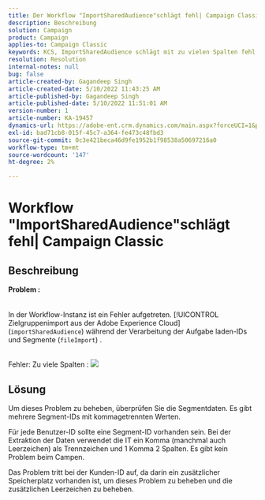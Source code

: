 ```yaml
---
title: Der Workflow "ImportSharedAudience"schlägt fehl| Campaign Classic'
description: Beschreibung
solution: Campaign
product: Campaign
applies-to: Campaign Classic
keywords: KCS, ImportSharedAudience schlägt mit zu vielen Spalten fehl.
resolution: Resolution
internal-notes: null
bug: false
article-created-by: Gagandeep Singh
article-created-date: 5/10/2022 11:43:25 AM
article-published-by: Gagandeep Singh
article-published-date: 5/10/2022 11:51:01 AM
version-number: 1
article-number: KA-19457
dynamics-url: https://adobe-ent.crm.dynamics.com/main.aspx?forceUCI=1&pagetype=entityrecord&etn=knowledgearticle&id=a7ccf962-56d0-ec11-a7b5-00224809c556
exl-id: bad71cb8-015f-45c7-a364-fe473c48fbd3
source-git-commit: 0c3e421beca46d9fe1952b1f98538a50697216a0
workflow-type: tm+mt
source-wordcount: '147'
ht-degree: 2%

---
```


# Workflow &quot;ImportSharedAudience&quot;schlägt fehl| Campaign Classic

## Beschreibung

<b>Problem :</b>
<br> <br><br>In der Workflow-Instanz ist ein Fehler aufgetreten. [!UICONTROL Zielgruppenimport aus der Adobe Experience Cloud] (`importSharedAudience`) während der Verarbeitung der Aufgabe laden-IDs und Segmente (`fileImport`) .

<br>Fehler: Zu viele Spalten :
![](https://adobe.sharepoint.com/sites/D365EntAttachments/account/604485c9-a5ed-e811-a94a-000d3a34e4b0/incident/E-000185882/Fileimport%20Error.png)

## Lösung


Um dieses Problem zu beheben, überprüfen Sie die Segmentdaten. Es gibt mehrere Segment-IDs mit kommagetrennten Werten.

Für jede Benutzer-ID sollte eine Segment-ID vorhanden sein. Bei der Extraktion der Daten verwendet die IT ein Komma (manchmal auch Leerzeichen) als Trennzeichen und 1 Komma 2 Spalten. Es gibt kein Problem beim Campen.

Das Problem tritt bei der Kunden-ID auf, da darin ein zusätzlicher Speicherplatz vorhanden ist, um dieses Problem zu beheben und die zusätzlichen Leerzeichen zu beheben.
